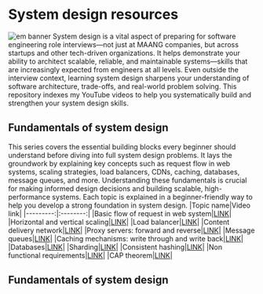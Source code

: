# System design resources
![em banner](https://github.com/user-attachments/assets/e25cad4d-a31a-4924-acb9-01b2e9e22616)
System design is a vital aspect of preparing for software engineering role interviews—not just at MAANG companies, but across startups and other tech-driven organizations. It helps demonstrate your ability to architect scalable, reliable, and maintainable systems—skills that are increasingly expected from engineers at all levels. Even outside the interview context, learning system design sharpens your understanding of software architecture, trade-offs, and real-world problem solving. This repository indexes my YouTube videos to help you systematically build and strengthen your system design skills.
## Fundamentals of system design 
This series covers the essential building blocks every beginner should understand before diving into full system design problems. It lays the groundwork by explaining key concepts such as request flow in web systems, scaling strategies, load balancers, CDNs, caching, databases, message queues, and more. Understanding these fundamentals is crucial for making informed design decisions and building scalable, high-performance systems. Each topic is explained in a beginner-friendly way to help you develop a strong foundation in system design.
|Topic name|Video link|
|---------:|:--------:|
|Basic flow of request in web system|[LINK](https://youtu.be/xuj62aOZLnE)|
|Horizontal and vertical scaling|[LINK](https://youtu.be/GZz-kApdhhg)|
|Load balancer|[LINK](https://youtu.be/4048SaWKM5s)|
|Content delivery network|[LINK](https://youtu.be/ivye3sieDbU)|
|Proxy servers: forward and reverse|[LINK](https://youtu.be/lyEpPkhK-5A)|
|Message queues|[LINK](https://youtu.be/XIzmkf6wGxs)|
|Caching mechanisms: write through and write back|[LINK](https://youtu.be/70Bbsh_vNMA)|
|Databases|[LINK](https://youtu.be/Ju4CazXTQks)|
|Sharding|[LINK](https://youtu.be/FYm5Zimcu6c)|
|Consistent hashing|[LINK](https://youtu.be/5q0gZ6WczUA)|
|Non functional requirements|[LINK](https://youtu.be/Okg413K7Q2E)|
|CAP theorem|[LINK](https://youtu.be/PnPULsHl_I8)|
## Fundamentals of system design
